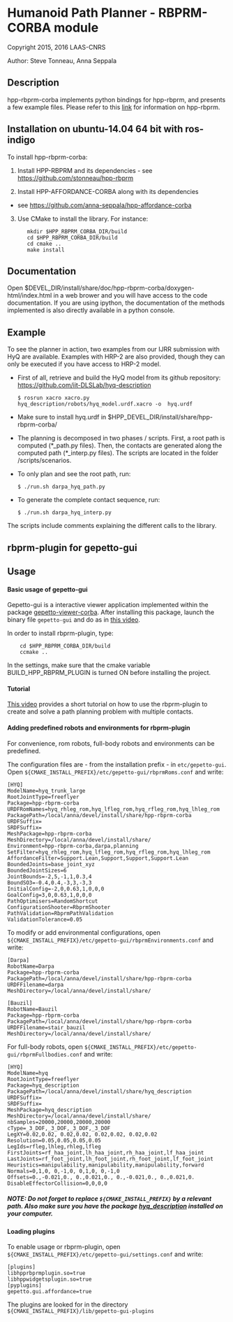 #  Humanoid Path Planner - RBPRM-CORBA module

Copyright 2015, 2016 LAAS-CNRS

Author: Steve Tonneau, Anna Seppala

## Description
hpp-rbprm-corba implements python bindings for hpp-rbprm, and presents a few example files.
Please refer to this [link](https://github.com/stonneau/hpp-rbprm) for information on hpp-rbprm.

## Installation on ubuntu-14.04 64 bit with ros-indigo

To install hpp-rbprm-corba:

  1. Install HPP-RBPRM and its dependencies
	- see https://github.com/stonneau/hpp-rbprm

  2. Install HPP-AFFORDANCE-CORBA along with its dependencies
  - see https://github.com/anna-seppala/hpp-affordance-corba

  3. Use CMake to install the library. For instance:

			mkdir $HPP_RBPRM_CORBA_DIR/build
			cd $HPP_RBPRM_CORBA_DIR/build
			cd cmake ..	
			make install
	


## Documentation

  Open $DEVEL_DIR/install/share/doc/hpp-rbprm-corba/doxygen-html/index.html in a web brower and you
  will have access to the code documentation. If you are using ipython, the documentation of the methods implemented
  is also directly available in a python console.

## Example

  To see the planner in action, two examples from our IJRR submission with HyQ are available. Examples with HRP-2 are also provided,
  though they can only be executed if you have access to HRP-2 model.


  - First of all, retrieve and build the HyQ model from its github repository:
	https://github.com/iit-DLSLab/hyq-description


    ```$ rosrun xacro xacro.py  hyq_description/robots/hyq_model.urdf.xacro -o  hyq.urdf```

  - Make sure to install hyq.urdf in $HPP_DEVEL_DIR/install/share/hpp-rbprm-corba/

  - The planning is decomposed in two phases / scripts. First, a root path is computed (\*_path.py files). Then, the contacts are generated along the computed path (\*_interp.py files). The scripts are located in the folder /scripts/scenarios.

  - To only plan and see the root path, run:


    ```$ ./run.sh darpa_hyq_path.py```

  - To generate the complete contact sequence, run:


    ```$ ./run.sh darpa_hyq_interp.py```

  The scripts include comments explaining the different calls to the library.


## rbprm-plugin for gepetto-gui
## Usage

#### Basic usage of gepetto-gui
Gepetto-gui is a interactive viewer application implemented within the package [gepetto-viewer-corba](https://github.com/anna-seppala/gepetto-viewer-corba/tree/affordance). After installing this package, launch the binary file `gepetto-gui` and do as in [this video](http://homepages.laas.fr/jmirabel/raw/videos/hpp-gui-example.mp4).

In order to install rbprm-plugin, type: 
```
    cd $HPP_RBPRM_CORBA_DIR/build
    ccmake ..
```
In the settings, make sure that the cmake variable BUILD_HPP_RBPRM_PLUGIN is turned ON before installing the project.
#### Tutorial
[This video](https://youtu.be/tUH5JqmmEog) provides a short tutorial on how to use the rbprm-plugin to create and solve a path planning problem with multiple contacts.

#### Adding predefined robots and environments for rbprm-plugin
For convenience, rom robots, full-body robots and environments can be predefined.

The configuration files are - from the installation prefix - in `etc/gepetto-gui`.
Open `${CMAKE_INSTALL_PREFIX}/etc/gepetto-gui/rbprmRoms.conf` and write:
```
[HYQ]
ModelName=hyq_trunk_large
RootJointType=freeflyer
Package=hpp-rbprm-corba
URDFRomNames=hyq_rhleg_rom,hyq_lfleg_rom,hyq_rfleg_rom,hyq_lhleg_rom
PackagePath=/local/anna/devel/install/share/hpp-rbprm-corba
URDFSuffix=
SRDFSuffix=
MeshPackage=hpp-rbprm-corba
MeshDirectory=/local/anna/devel/install/share/
Environment=hpp-rbprm-corba,darpa,planning
SetFilter=hyq_rhleg_rom,hyq_lfleg_rom,hyq_rfleg_rom,hyq_lhleg_rom
AffordanceFilter=Support.Lean,Support,Support,Support.Lean
BoundedJoints=base_joint_xyz
BoundedJointSizes=6
JointBounds=-2,5,-1,1,0.3,4
BoundSO3=-0.4,0.4,-3,3,-3,3
InitialConfig=-2,0,0.63,1,0,0,0
GoalConfig=3,0,0.63,1,0,0,0
PathOptimisers=RandomShortcut
ConfigurationShooter=RbprmShooter
PathValidation=RbprmPathValidation
ValidationTolerance=0.05
```

To modify or add environmental configurations, open `${CMAKE_INSTALL_PREFIX}/etc/gepetto-gui/rbprmEnvironments.conf` and write:
```
[Darpa]
RobotName=Darpa
Package=hpp-rbprm-corba
PackagePath=/local/anna/devel/install/share/hpp-rbprm-corba
URDFFilename=darpa
MeshDirectory=/local/anna/devel/install/share/

[Bauzil]
RobotName=Bauzil
Package=hpp-rbprm-corba
PackagePath=/local/anna/devel/install/share/hpp-rbprm-corba
URDFFilename=stair_bauzil
MeshDirectory=/local/anna/devel/install/share/
```
For full-body robots, open `${CMAKE_INSTALL_PREFIX}/etc/gepetto-gui/rbprmFullbodies.conf` and write:
```
[HYQ]
ModelName=hyq
RootJointType=freeflyer
Package=hyq_description
PackagePath=/local/anna/devel/install/share/hyq_description
URDFSuffix=
SRDFSuffix=
MeshPackage=hyq_description
MeshDirectory=/local/anna/devel/install/share/
nbSamples=20000,20000,20000,20000
cType=_3_DOF,_3_DOF,_3_DOF,_3_DOF
LegXY=0.02,0.02, 0.02,0.02, 0.02,0.02, 0.02,0.02
Resolution=0.05,0.05,0.05,0.05
LegIds=rfleg,lhleg,rhleg,lfleg
FirstJoints=rf_haa_joint,lh_haa_joint,rh_haa_joint,lf_haa_joint
LastJoints=rf_foot_joint,lh_foot_joint,rh_foot_joint,lf_foot_joint
Heuristics=manipulability,manipulability,manipulability,forward
Normals=0,1,0, 0,-1,0, 0,1,0, 0,-1,0
Offsets=0.,-0.021,0., 0.,0.021,0., 0.,-0.021,0., 0.,0.021,0.
DisableEffectorCollision=0,0,0,0
```
##### NOTE: Do not forget to replace `${CMAKE_INSTALL_PREFIX}` by a relevant path. Also make sure you have the package [hyq_description](https://github.com/iit-DLSLab/hyq-description) installed on your computer.
#### Loading plugins
To enable usage or rbprm-plugin, open `${CMAKE_INSTALL_PREFIX}/etc/gepetto-gui/settings.conf` and write:
```
[plugins]
libhpprbprmplugin.so=true
libhppwidgetsplugin.so=true
[pyplugins]
gepetto.gui.affordance=true
```
The plugins are looked for in the directory `${CMAKE_INSTALL_PREFIX}/lib/gepetto-gui-plugins`


